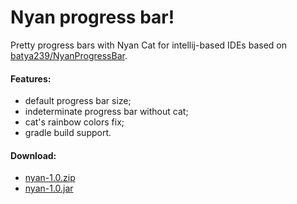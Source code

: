 # Nyan progress bar!

Pretty progress bars with Nyan Cat for intellij-based IDEs based on [batya239/NyanProgressBar](https://github.com/batya239/NyanProgressBar).

#### Features:
- default progress bar size;
- indeterminate progress bar without cat;
- cat's rainbow colors fix;
- gradle build support.

#### Download:
- [nyan-1.0.zip](https://github.com/Artiow/nyan-progress-bar/releases/download/1.0/nyan-1.0.zip)
- [nyan-1.0.jar](https://github.com/Artiow/nyan-progress-bar/releases/download/1.0/nyan-1.0.jar)

